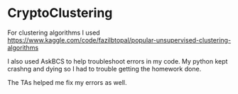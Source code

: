 # CryptoClustering

For clustering algorithms I used https://www.kaggle.com/code/fazilbtopal/popular-unsupervised-clustering-algorithms

I also used AskBCS to help troubleshoot errors in my code. My python kept crashng and dying so I had to trouble getting the homework done. 

The TAs helped me fix my errors as well. 
